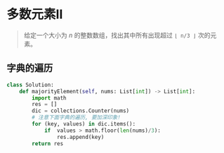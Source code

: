 # 多数元素Ⅱ

> 给定一个大小为 *n* 的整数数组，找出其中所有出现超过 `⌊ n/3 ⌋` 次的元素。

## 字典的遍历

```python
class Solution:
    def majorityElement(self, nums: List[int]) -> List[int]:
        import math
        res = []
        dic = collections.Counter(nums)
        # 注意下面字典的遍历, 要加深印象!
        for (key, values) in dic.items():
            if  values > math.floor(len(nums)/3):
                res.append(key)
        return res
```

